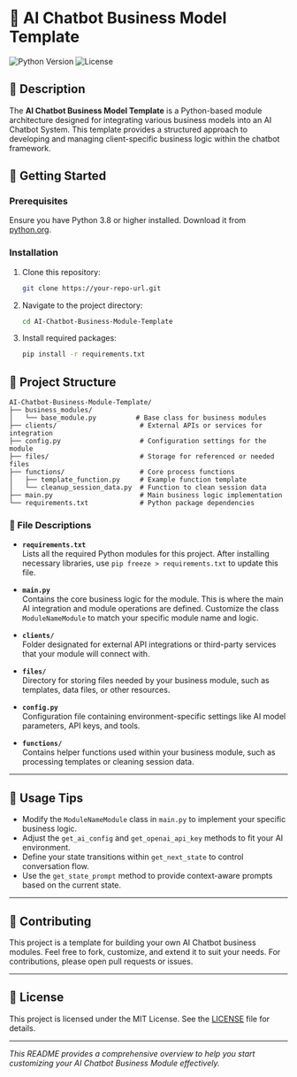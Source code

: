 # 🤖 AI Chatbot Business Model Template

![Python Version](https://img.shields.io/badge/python-3.8%2B-blue.svg)
![License](https://img.shields.io/badge/license-MIT-brightgreen.svg)

## 📜 Description
The **AI Chatbot Business Model Template** is a Python-based module architecture designed for integrating various business models into an AI Chatbot System. This template provides a structured approach to developing and managing client-specific business logic within the chatbot framework.

## 🚀 Getting Started

### Prerequisites
Ensure you have Python 3.8 or higher installed. Download it from [python.org](https://www.python.org/downloads/).

### Installation
1. Clone this repository:
   ```bash
   git clone https://your-repo-url.git
   ```
2. Navigate to the project directory:
   ```bash
   cd AI-Chatbot-Business-Module-Template
   ```
3. Install required packages:
   ```bash
   pip install -r requirements.txt
   ```

## 📁 Project Structure
```
AI-Chatbot-Business-Module-Template/
├── business_modules/
│   └── base_module.py          # Base class for business modules
├── clients/                     # External APIs or services for integration
├── config.py                    # Configuration settings for the module
├── files/                       # Storage for referenced or needed files
├── functions/                   # Core process functions
│   ├── template_function.py     # Example function template
│   └── cleanup_session_data.py  # Function to clean session data
├── main.py                      # Main business logic implementation
└── requirements.txt             # Python package dependencies
```

### 📄 File Descriptions

- **`requirements.txt`**  
  Lists all the required Python modules for this project. After installing necessary libraries, use `pip freeze > requirements.txt` to update this file.

- **`main.py`**  
  Contains the core business logic for the module. This is where the main AI integration and module operations are defined. Customize the class `ModuleNameModule` to match your specific module name and logic.

- **`clients/`**  
  Folder designated for external API integrations or third-party services that your module will connect with.

- **`files/`**  
  Directory for storing files needed by your business module, such as templates, data files, or other resources.

- **`config.py`**  
  Configuration file containing environment-specific settings like AI model parameters, API keys, and tools.

- **`functions/`**  
  Contains helper functions used within your business module, such as processing templates or cleaning session data.

---

## 🎯 Usage Tips
- Modify the `ModuleNameModule` class in `main.py` to implement your specific business logic.
- Adjust the `get_ai_config` and `get_openai_api_key` methods to fit your AI environment.
- Define your state transitions within `get_next_state` to control conversation flow.
- Use the `get_state_prompt` method to provide context-aware prompts based on the current state.

---

## 📢 Contributing
This project is a template for building your own AI Chatbot business modules. Feel free to fork, customize, and extend it to suit your needs. For contributions, please open pull requests or issues.

---

## 📝 License
This project is licensed under the MIT License. See the [LICENSE](LICENSE) file for details.

---

*This README provides a comprehensive overview to help you start customizing your AI Chatbot Business Module effectively.*

